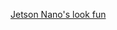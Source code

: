 [Jetson Nano's look fun](https://collabnix.com/object-detection-with-yolo-using-docker-19-03-on-nvidia-jetson-nano/)
